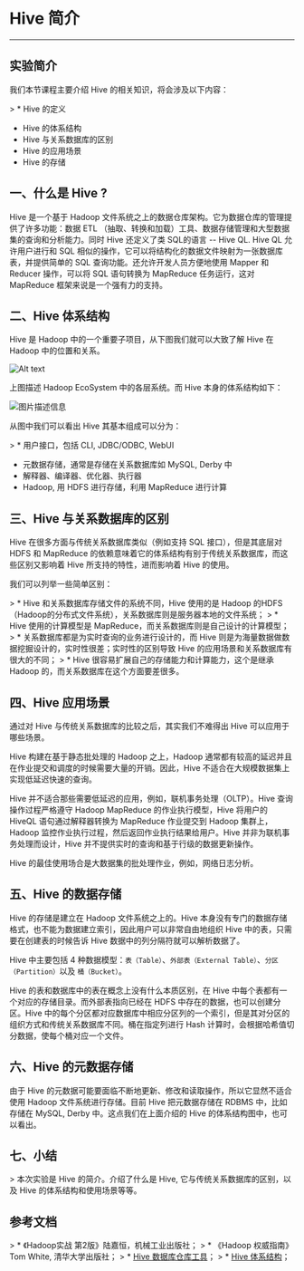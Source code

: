 # Hive 简介

---

## 实验简介

我们本节课程主要介绍 Hive 的相关知识，将会涉及以下内容：

&gt; * Hive 的定义
* Hive 的体系结构
* Hive 与关系数据库的区别
* Hive 的应用场景
* Hive 的存储

## 一、什么是 Hive ?

Hive 是一个基于 Hadoop 文件系统之上的数据仓库架构。它为数据仓库的管理提供了许多功能：数据 ETL （抽取、转换和加载）工具、数据存储管理和大型数据集的查询和分析能力。同时 Hive 还定义了类 SQL的语言 -- Hive QL. Hive QL 允许用户进行和 SQL 相似的操作，它可以将结构化的数据文件映射为一张数据库表，并提供简单的 SQL 查询功能。还允许开发人员方便地使用 Mapper 和 Reducer 操作，可以将 SQL 语句转换为 MapReduce 任务运行，这对 MapReduce 框架来说是一个强有力的支持。 

## 二、Hive 体系结构

Hive 是 Hadoop 中的一个重要子项目，从下图我们就可以大致了解 Hive 在 Hadoop 中的位置和关系。

![Alt text](https://dn-anything-about-doc.qbox.me/hbase/1.jpg)

上图描述 Hadoop EcoSystem 中的各层系统。而 Hive 本身的体系结构如下：

![图片描述信息](https://dn-anything-about-doc.qbox.me/userid46108labid759time1427342632496)

从图中我们可以看出 Hive 其基本组成可以分为：

&gt; * 用户接口，包括 CLI, JDBC/ODBC, WebUI
* 元数据存储，通常是存储在关系数据库如 MySQL, Derby 中
* 解释器、编译器、优化器、执行器
* Hadoop, 用 HDFS 进行存储，利用 MapReduce 进行计算

## 三、Hive 与关系数据库的区别

Hive 在很多方面与传统关系数据库类似（例如支持 SQL 接口），但是其底层对 HDFS 和 MapReduce 的依赖意味着它的体系结构有别于传统关系数据库，而这些区别又影响着 Hive 所支持的特性，进而影响着 Hive 的使用。

我们可以列举一些简单区别：

&gt;  * Hive 和关系数据库存储文件的系统不同，Hive 使用的是 Hadoop 的HDFS（Hadoop的分布式文件系统），关系数据库则是服务器本地的文件系统；
&gt;  * Hive 使用的计算模型是 MapReduce，而关系数据库则是自己设计的计算模型；
&gt;  * 关系数据库都是为实时查询的业务进行设计的，而 Hive 则是为海量数据做数据挖掘设计的，实时性很差；实时性的区别导致 Hive 的应用场景和关系数据库有很大的不同；
&gt;  * Hive 很容易扩展自己的存储能力和计算能力，这个是继承 Hadoop 的，而关系数据库在这个方面要差很多。

## 四、Hive 应用场景

通过对 Hive 与传统关系数据库的比较之后，其实我们不难得出 Hive 可以应用于哪些场景。

Hive 构建在基于静态批处理的 Hadoop 之上，Hadoop 通常都有较高的延迟并且在作业提交和调度的时候需要大量的开销。因此，Hive 不适合在大规模数据集上实现低延迟快速的查询。

Hive 并不适合那些需要低延迟的应用，例如，联机事务处理（OLTP）。Hive 查询操作过程严格遵守 Hadoop MapReduce 的作业执行模型，Hive 将用户的 HiveQL 语句通过解释器转换为 MapReduce 作业提交到 Hadoop 集群上，Hadoop 监控作业执行过程，然后返回作业执行结果给用户。Hive 并非为联机事务处理而设计，Hive 并不提供实时的查询和基于行级的数据更新操作。

Hive 的最佳使用场合是大数据集的批处理作业，例如，网络日志分析。

## 五、Hive 的数据存储

Hive 的存储是建立在 Hadoop 文件系统之上的。Hive 本身没有专门的数据存储格式，也不能为数据建立索引，因此用户可以非常自由地组织 Hive 中的表，只需要在创建表的时候告诉 Hive 数据中的列分隔符就可以解析数据了。

Hive 中主要包括 4 种数据模型：`表（Table）`、`外部表（External Table）`、`分区（Partition）`以及 `桶（Bucket）`。

Hive 的表和数据库中的表在概念上没有什么本质区别，在 Hive 中每个表都有一个对应的存储目录。而外部表指向已经在 HDFS 中存在的数据，也可以创建分区。Hive 中的每个分区都对应数据库中相应分区列的一个索引，但是其对分区的组织方式和传统关系数据库不同。桶在指定列进行 Hash 计算时，会根据哈希值切分数据，使每个桶对应一个文件。

## 六、Hive 的元数据存储

由于 Hive 的元数据可能要面临不断地更新、修改和读取操作，所以它显然不适合使用 Hadoop 文件系统进行存储。目前 Hive 把元数据存储在 RDBMS 中，比如存储在 MySQL, Derby 中。这点我们在上面介绍的 Hive 的体系结构图中，也可以看出。

## 七、小结

&gt; 本次实验是 Hive 的简介。介绍了什么是 Hive, 它与传统关系数据库的区别，以及 Hive 的体系结构和使用场景等等。


## 参考文档

&gt; * 《Hadoop实战 第2版》陆嘉恒，机械工业出版社；
&gt; * 《Hadoop 权威指南》Tom White, 清华大学出版社；
&gt; * [Hive 数据库仓库工具](http://baike.baidu.com/subview/699292/10164173.htm#8)；
&gt; * [Hive 体系结构](http://sishuok.com/forum/blogPost/list/0/6231.html)；






